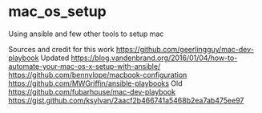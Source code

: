 # mac_os_setup
Using ansible and few other tools to setup mac 

Sources and credit for this work
https://github.com/geerlingguy/mac-dev-playbook Updated
https://blog.vandenbrand.org/2016/01/04/how-to-automate-your-mac-os-x-setup-with-ansible/
https://github.com/bennylope/macbook-configuration
https://github.com/MWGriffin/ansible-playbooks Old
https://github.com/fubarhouse/mac-dev-playbook
https://gist.github.com/ksylvan/2aacf2b466741a5468b2ea7ab475ee97
